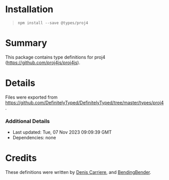 # Installation
> `npm install --save @types/proj4`

# Summary
This package contains type definitions for proj4 (https://github.com/proj4js/proj4js).

# Details
Files were exported from https://github.com/DefinitelyTyped/DefinitelyTyped/tree/master/types/proj4.

### Additional Details
 * Last updated: Tue, 07 Nov 2023 09:09:39 GMT
 * Dependencies: none

# Credits
These definitions were written by [Denis Carriere](https://github.com/DenisCarriere), and [BendingBender](https://github.com/BendingBender).

